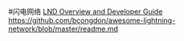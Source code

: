 #闪电网络
[LND Overview and Developer Guide](https://dev.lightning.community/overview/)
https://github.com/bcongdon/awesome-lightning-network/blob/master/readme.md
